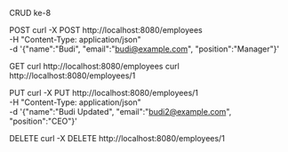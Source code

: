CRUD ke-8

POST
curl -X POST http://localhost:8080/employees \
-H "Content-Type: application/json" \
-d '{"name":"Budi", "email":"budi@example.com", "position":"Manager"}'

GET
curl http://localhost:8080/employees
curl http://localhost:8080/employees/1

PUT
curl -X PUT http://localhost:8080/employees/1 \
-H "Content-Type: application/json" \
-d '{"name":"Budi Updated", "email":"budi2@example.com", "position":"CEO"}'

DELETE
curl -X DELETE http://localhost:8080/employees/1